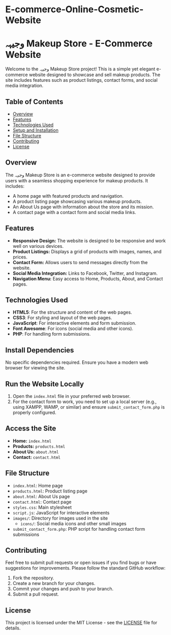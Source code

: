 # E-commerce-Online-Cosmetic-Website
# وجیہہ Makeup Store - E-Commerce Website

Welcome to the وجیہہ Makeup Store project! This is a simple yet elegant e-commerce website designed to showcase and sell makeup products. The site includes features such as product listings, contact forms, and social media integration.

## Table of Contents
- [Overview](#overview)
- [Features](#features)
- [Technologies Used](#technologies-used)
- [Setup and Installation](#setup-and-installation)
- [File Structure](#file-structure)
- [Contributing](#contributing)
- [License](#license)

## Overview

The وجیہہ Makeup Store is an e-commerce website designed to provide users with a seamless shopping experience for makeup products. It includes:
- A home page with featured products and navigation.
- A product listing page showcasing various makeup products.
- An About Us page with information about the store and its mission.
- A contact page with a contact form and social media links.

## Features

- **Responsive Design:** The website is designed to be responsive and work well on various devices.
- **Product Listings:** Displays a grid of products with images, names, and prices.
- **Contact Form:** Allows users to send messages directly from the website.
- **Social Media Integration:** Links to Facebook, Twitter, and Instagram.
- **Navigation Menu:** Easy access to Home, Products, About, and Contact pages.

## Technologies Used

- **HTML5**: For the structure and content of the web pages.
- **CSS3**: For styling and layout of the web pages.
- **JavaScript**: For interactive elements and form submission.
- **Font Awesome**: For icons (social media and other icons).
- **PHP**: For handling form submissions.


## Install Dependencies
No specific dependencies required. Ensure you have a modern web browser for viewing the site.

## Run the Website Locally

1. Open the `index.html` file in your preferred web browser.
2. For the contact form to work, you need to set up a local server (e.g., using XAMPP, WAMP, or similar) and ensure `submit_contact_form.php` is properly configured.

## Access the Site

- **Home:** `index.html`
- **Products:** `products.html`
- **About Us:** `about.html`
- **Contact:** `contact.html`

## File Structure

- `index.html`: Home page
- `products.html`: Product listing page
- `about.html`: About Us page
- `contact.html`: Contact page
- `styles.css`: Main stylesheet
- `script.js`: JavaScript for interactive elements
- `images/`: Directory for images used in the site
  - `icons/`: Social media icons and other small images
- `submit_contact_form.php`: PHP script for handling contact form submissions

## Contributing

Feel free to submit pull requests or open issues if you find bugs or have suggestions for improvements. Please follow the standard GitHub workflow:

1. Fork the repository.
2. Create a new branch for your changes.
3. Commit your changes and push to your branch.
4. Submit a pull request.

## License

This project is licensed under the MIT License - see the [LICENSE](LICENSE) file for details.

